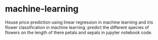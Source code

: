 # machine-learning
House price prediction using linear regression in machine learning  and iris flower classification in machine learning :predict the different species of flowers on the length of there petals and sepals in jupyter notebook code.
